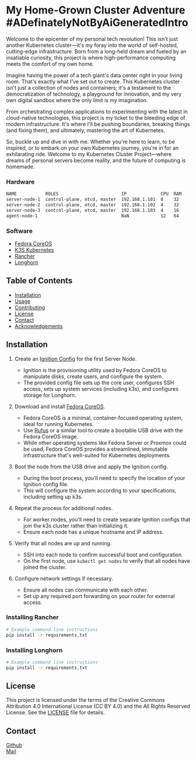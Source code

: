 # My Home-Grown Cluster Adventure<br>#ADefinatelyNotByAiGeneratedIntro
Welcome to the epicenter of my personal tech revolution! This isn't just another Kubernetes cluster—it's my foray into the world of self-hosted, cutting-edge infrastructure. Born from a long-held dream and fueled by an insatiable curiosity, this project is where high-performance computing meets the comfort of my own home.

Imagine having the power of a tech giant's data center right in your living room. That's exactly what I've set out to create. This Kubernetes cluster isn't just a collection of nodes and containers; it's a testament to the democratization of technology, a playground for innovation, and my very own digital sandbox where the only limit is my imagination.

From orchestrating complex applications to experimenting with the latest in cloud-native technologies, this project is my ticket to the bleeding edge of modern infrastructure. It's where I'll be pushing boundaries, breaking things (and fixing them), and ultimately, mastering the art of Kubernetes.

So, buckle up and dive in with me. Whether you're here to learn, to be inspired, or to embark on your own Kubernetes journey, you're in for an exhilarating ride. Welcome to my Kubernetes Cluster Project—where dreams of personal servers become reality, and the future of computing is homemade.

### Hardware
```bash
NAME           ROLES                        IP             CPU  RAM                       
server-node-1  control-plane, etcd, master  192.168.1.101  8    32
server-node-2  control-plane, etcd, master  192.168.1.102  4    32
server-node-3  control-plane, etcd, master  192.168.1.103  4    16
agent-node-1                                NaN            12   64
```

### Software
- [Fedora CoreOS](https://fedoraproject.org/coreos/)
- [K3S Kubernetes](https://k3s.io/) 
- [Rancher](https://www.rancher.com/)
- [Longhorn](https://longhorn.io/)

## Table of Contents
- [Installation](#installation)
- [Usage](#usage)
- [Contributing](#contributing)
- [License](#license)
- [Contact](#contact)
- [Acknowledgements](#acknowledgements)

## Installation
1. Create an [Ignition Config](/os/ignition_configs/first_node_config.yaml) for the first Server Node.
   - Ignition is the provisioning utility used by Fedora CoreOS to manipulate disks, create users, and configure the system.
   - The provided config file sets up the core user, configures SSH access, sets up system services (including k3s), and configures storage for Longhorn.

2. Download and install [Fedora CoreOS](https://fedoraproject.org/coreos/).
   - Fedora CoreOS is a minimal, container-focused operating system, ideal for running Kubernetes.
   - Use [Rufus](https://rufus.ie/) or a similar tool to create a bootable USB drive with the Fedora CoreOS image.
   - While other operating systems like Fedora Server or Proxmox could be used, Fedora CoreOS provides a streamlined, immutable infrastructure that's well-suited for Kubernetes deployments.

3. Boot the node from the USB drive and apply the Ignition config.
   - During the boot process, you'll need to specify the location of your Ignition config file.
   - This will configure the system according to your specifications, including setting up k3s.

4. Repeat the process for additional nodes.
   - For worker nodes, you'll need to create separate Ignition configs that join the k3s cluster rather than initializing it.
   - Ensure each node has a unique hostname and IP address.

5. Verify that all nodes are up and running.
   - SSH into each node to confirm successful boot and configuration.
   - On the first node, use `kubectl get nodes` to verify that all nodes have joined the cluster.

6. Configure network settings if necessary.
   - Ensure all nodes can communicate with each other.
   - Set up any required port forwarding on your router for external access.

### Installing Rancher

```bash
# Example command line instructions
pip install -r requirements.txt
```

### Installing Longhorn

```bash
# Example command line instructions
pip install -r requirements.txt
```

## License
This project is licensed under the terms of the Creative Commons Attribution 4.0 International License (CC BY 4.0) and the All Rights Reserved License. See the [LICENSE](LICENSE.txt) file for details.

## Contact
[Github](https://github.com/Knaeckebrothero) <br>
[Mail](mailto:OverlyGenericAddress@pm.me) <br>
